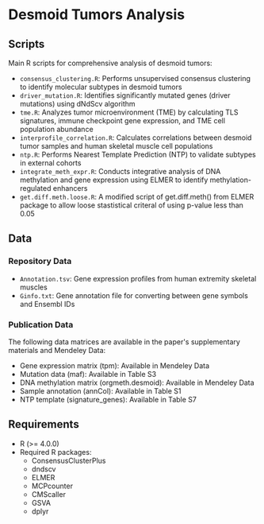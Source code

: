 # Desmoid Tumors Analysis

## Scripts
Main R scripts for comprehensive analysis of desmoid tumors:

- `consensus_clustering.R`: Performs unsupervised consensus clustering to identify molecular subtypes in desmoid tumors
- `driver_mutation.R`: Identifies significantly mutated genes (driver mutations) using dNdScv algorithm
- `tme.R`: Analyzes tumor microenvironment (TME) by calculating TLS signatures, immune checkpoint gene expression, and TME cell population abundance
- `interprofile_correlation.R`: Calculates correlations between desmoid tumor samples and human skeletal muscle cell populations
- `ntp.R`: Performs Nearest Template Prediction (NTP) to validate subtypes in external cohorts
- `integrate_meth_expr.R`: Conducts integrative analysis of DNA methylation and gene expression using ELMER to identify methylation-regulated enhancers
- `get.diff.meth.loose.R`: A modified script of get.diff.meth() from ELMER package to allow loose stastistical criteral of using p-value less than 0.05

## Data
### Repository Data
- `Annotation.tsv`: Gene expression profiles from human extremity skeletal muscles
- `Ginfo.txt`: Gene annotation file for converting between gene symbols and Ensembl IDs

### Publication Data
The following data matrices are available in the paper's supplementary materials and Mendeley Data:
- Gene expression matrix (tpm): Available in Mendeley Data
- Mutation data (maf): Available in Table S3
- DNA methylation matrix (orgmeth.desmoid): Available in Mendeley Data
- Sample annotation (annCol): Available in Table S1
- NTP template (signature_genes): Available in Table S7

## Requirements
- R (>= 4.0.0)
- Required R packages:
  - ConsensusClusterPlus
  - dndscv
  - ELMER
  - MCPcounter
  - CMScaller
  - GSVA
  - dplyr
